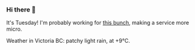### Hi there :wave:

It's Tuesday! I'm probably working for [this bunch](https://github.com/kohofinancial), making a service more micro.

Weather in Victoria BC: patchy light rain, at +9°C.
